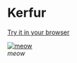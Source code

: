 # Kerfur  
[Try it in your browser](https://demo.kidev.org/Kerfur)

[![meow](kerfur.gif)](https://demo.kidev.org/Kerfur)  
_meow_
